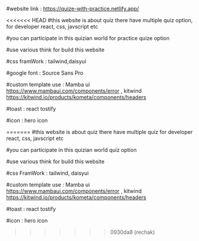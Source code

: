 #website link : https://quize-with-practice.netlify.app/

<<<<<<< HEAD
#this website is about quiz there have multiple quiz option,  for developer react, css, javscript etc

#you can participate in this quizian world for practice quize option

#use various think for build this website

#css framWork :  tailwind,daisyui

#google font : Source Sans Pro

#custom template use : Mamba ui https://www.mambaui.com/components/error , kitwind https://kitwind.io/products/kometa/components/headers

#toast : react tostify

#icon : hero icon


=======
#this website is about quiz there have multiple quiz for developer react, css, javscript etc

#you can participate in this quizian world quiz option

#use various think for build this website

#css FramWork : tailwind, daisyui

#custom template use : Mamba ui https://www.mambaui.com/components/error , kitwind https://kitwind.io/products/kometa/components/headers

#toast : react tostify

#icon : hero icon
>>>>>>> 0930da8 (rechak)
